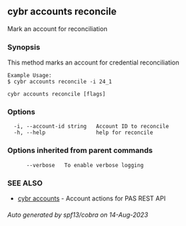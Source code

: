 ## cybr accounts reconcile

Mark an account for reconciliation

### Synopsis

This method marks an account for credential reconciliation
	
	Example Usage:
	$ cybr accounts reconcile -i 24_1

```
cybr accounts reconcile [flags]
```

### Options

```
  -i, --account-id string   Account ID to reconcile
  -h, --help                help for reconcile
```

### Options inherited from parent commands

```
      --verbose   To enable verbose logging
```

### SEE ALSO

* [cybr accounts](cybr_accounts.md)	 - Account actions for PAS REST API

###### Auto generated by spf13/cobra on 14-Aug-2023

